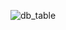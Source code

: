 ![db_table](https://user-images.githubusercontent.com/35109620/45255700-d4b09080-b38a-11e8-856c-59b6ec55cced.jpg)
